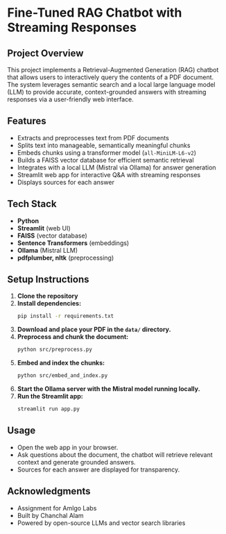 # Fine-Tuned RAG Chatbot with Streaming Responses
## Project Overview
This project implements a Retrieval-Augmented Generation (RAG) chatbot that allows users to interactively query the contents of a PDF document. The system leverages semantic search and a local large language model (LLM) to provide accurate, context-grounded answers with streaming responses via a user-friendly web interface.

## Features
- Extracts and preprocesses text from PDF documents
- Splits text into manageable, semantically meaningful chunks
- Embeds chunks using a transformer model (`all-MiniLM-L6-v2`)
- Builds a FAISS vector database for efficient semantic retrieval
- Integrates with a local LLM (Mistral via Ollama) for answer generation
- Streamlit web app for interactive Q&A with streaming responses
- Displays sources for each answer

## Tech Stack
- **Python**
- **Streamlit** (web UI)
- **FAISS** (vector database)
- **Sentence Transformers** (embeddings)
- **Ollama** (Mistral LLM)
- **pdfplumber, nltk** (preprocessing)

## Setup Instructions
1. **Clone the repository**
2. **Install dependencies:**
   ```bash
   pip install -r requirements.txt
   ```
3. **Download and place your PDF in the `data/` directory.**
4. **Preprocess and chunk the document:**
   ```bash
   python src/preprocess.py
   ```
5. **Embed and index the chunks:**
   ```bash
   python src/embed_and_index.py
   ```
6. **Start the Ollama server with the Mistral model running locally.**
7. **Run the Streamlit app:**
   ```bash
   streamlit run app.py
   ```

## Usage
- Open the web app in your browser.
- Ask questions about the document, the chatbot will retrieve relevant context and generate grounded answers.
- Sources for each answer are displayed for transparency.

## Acknowledgments
- Assignment for Amlgo Labs
- Built by Chanchal Alam
- Powered by open-source LLMs and vector search libraries

